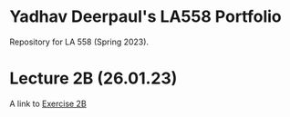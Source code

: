# Yadhav Deerpaul's LA558 Portfolio

Repository for LA 558 (Spring 2023).

# Lecture 2B (26.01.23)

A link to [Exercise 2B](Exercises/1_Exercise2B.png)
